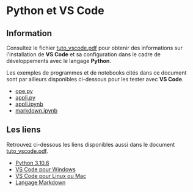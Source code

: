 # Python et VS Code

## Information

Consultez le fichier [tuto_vscode.pdf](tuto_vscode.pdf) pour obtenir des informations sur l'installation de **VS Code** et sa configuration dans le cadre de développements avec le langage **Python**.

Les exemples de programmes et de notebooks cités dans ce document sont par ailleurs disponibles ci-dessous pour les tester avec **VS Code**.
* [ope.py](ope.py)
* [appli.py](appli.py)
* [appli.ipynb](appli.ipynb)
* [markdown.ipynb](markdown.ipynb)

## Les liens

Retrouvez ci-dessous les liens disponibles aussi dans le document [tuto_vscode.pdf](tuto_vscode.pdf).
* [Python 3.10.6](https://www.python.org/downloads/release/python-3106/)
* [VS Code pour Windows](https://code.visualstudio.com/)
* [VS Code pour Linux ou Mac](https://code.visualstudio.com/Download)
* [Langage Markdown](https://fr.wikipedia.org/wiki/Markdown)
